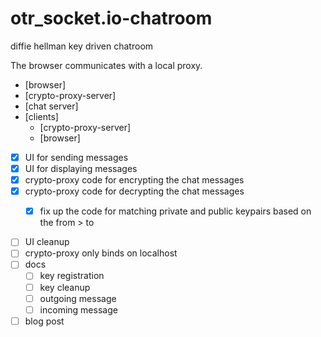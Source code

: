 # otr_socket.io-chatroom
diffie hellman key driven chatroom


The browser communicates with a local proxy.


* [browser]
* [crypto-proxy-server]
* [chat server]
* [clients]
  * [crypto-proxy-server]
  * [browser]

* [x] UI for sending messages
* [x] UI for displaying messages
* [x] crypto-proxy code for encrypting the chat messages
* [x] crypto-proxy code for decrypting the chat messages
  * [x] fix up the code for matching private and public keypairs based on the from > to



* [ ] UI cleanup
* [ ] crypto-proxy only binds on localhost
* [ ] docs
  * [ ] key registration
  * [ ] key cleanup
  * [ ] outgoing message
  * [ ] incoming message
* [ ] blog post
